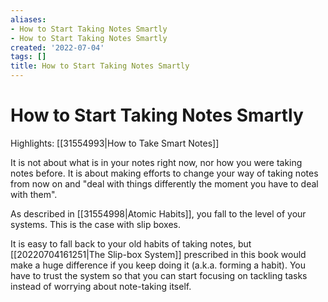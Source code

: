 ```yaml
---
aliases:
- How to Start Taking Notes Smartly
- How to Start Taking Notes Smartly
created: '2022-07-04'
tags: []
title: How to Start Taking Notes Smartly
---
```


# How to Start Taking Notes Smartly

Highlights: [[31554993|How to Take Smart Notes]]

It is not about what is in your notes right now, nor how you were taking notes before. It is about making efforts to change your way of taking notes from now on and "deal with things differently the moment you have to deal with them".

As described in [[31554998|Atomic Habits]], you fall to the level of your systems. This is the case with slip boxes.

It is easy to fall back to your old habits of taking notes, but [[20220704161251|The Slip-box System]] prescribed in this book would make a huge difference if you keep doing it (a.k.a. forming a habit). You have to trust the system so that you can start focusing on tackling tasks instead of worrying about note-taking itself.